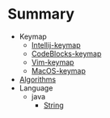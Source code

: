 # Summary

* Keymap
    * [Intellij-keymap](keymap/Intellij-keymap.md)
    * [CodeBlocks-keymap](keymap/CodeBlocks-keymap.md)
    * [Vim-keymap](keymap/Vim-keymap.md)
    * [MacOS-keymap](keymap/MacOS-keymap.md)
* [Algorithms](Algorithms/readme.md)
* Language
  * java
    * [String](language/java/String.md)

